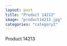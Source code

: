 ```yaml
---
layout: post
title: "Product 14213"
image: "product14213.jpg"
categories: "category1"
---
```

Product 14213
